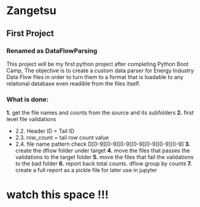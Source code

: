 # __Zangetsu__

## First Project
### Renamed as DataFlowParsing

This project will be my first python project after completing Python Boot Camp, 
The objective is to create a custom data parser for Energy Industry Data Flow files in order to turn them to a format that is loadable to any relational database even readible from the files itself.

### What is done:

__1.__ get the file names and counts from the source and its subfolders
__2.__ first level file validations
  - 2.2. Header ID = Tail ID
  - 2.3. row_count = tail row count value
  - 2.4. file name pattern check D[0-9][0-9][0-9][0-9][0-9][0-9][0-9]
__3.__ create the dflow folder under target
__4.__ move the files that passes the validations to the target folder
__5.__ move the files that fail the validations to the bad folder
__6.__ report back total counts. dflow group by counts
__7.__ create a full report as a pickle file for later use in jupyter


# watch this space !!!

